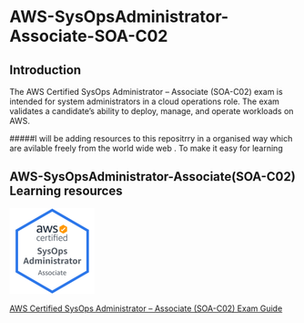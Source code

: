 # AWS-SysOpsAdministrator-Associate-SOA-C02

## Introduction

The AWS Certified SysOps Administrator – Associate (SOA-C02) exam is intended for system
administrators in a cloud operations role. The exam validates a candidate’s ability to deploy, manage, and
operate workloads on AWS.

#####I will be adding resources to this repositrry in a organised way which are avilable freely from the world wide web . To make it easy for learning 

## AWS-SysOpsAdministrator-Associate(SOA-C02)  Learning resources 

<img src="/assets/AWS-SysOpAdmin-Associate-2020.png" alt="drawing" width="150"/>

[AWS Certified SysOps Administrator – Associate (SOA-C02) Exam Guide](https://d1.awsstatic.com/training-and-certification/docs-sysops-associate/AWS-Certified-SysOps-Administrator-Associate_Exam-Guide.pdf "AWS Certified SysOps Administrator – Associate (SOA-C02) Exam Guide")


